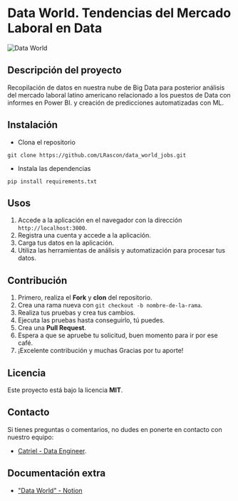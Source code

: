 # Data World. Tendencias del Mercado Laboral en Data

![Data World](https://images.unsplash.com/photo-1460925895917-afdab827c52f?ixlib=rb-4.0.3&q=85&fm=jpg&crop=entropy&cs=srgb&w=3600)


## Descripción del proyecto

Recopilación de datos en nuestra nube de Big Data para posterior análisis del mercado laboral latino americano relacionado a los puestos de Data con informes en Power BI. y creación de predicciones automatizadas con ML.

## Instalación

- Clona el repositorio

```shell
git clone https://github.com/LRascon/data_world_jobs.git

```

- Instala las dependencias

```.python
pip install requirements.txt
```

## Usos

1. Accede a la aplicación en el navegador con la dirección `http://localhost:3000`.
2. Registra una cuenta y accede a la aplicación.
3. Carga tus datos en la aplicación.
4. Utiliza las herramientas de análisis y automatización para procesar tus datos.

## Contribución

1. Primero, realiza el **Fork** y **clon** del repositorio.
2. Crea una rama nueva con `git checkout -b nombre-de-la-rama`.
2. Realiza tus pruebas y crea tus cambios.
3. Ejecuta las pruebas hasta conseguirlo, tú puedes.
4. Crea una **Pull Request**.
5. Espera a que se apruebe tu solicitud, buen momento para ir por ese café.
6. ¡Excelente contribución y muchas Gracias por tu aporte!

## Licencia
Este proyecto está bajo la licencia **MIT**.

## Contacto
Si tienes preguntas o comentarios, no dudes en ponerte en contacto con nuestro equipo:
- [Catriel - Data Engineer](perezcatriel@gmail.com).

## Documentación extra
- ["Data World" - Notion](https://pinnate-moth-d4f.notion.site/Data-World-Tendencias-del-Mercado-Laboral-c61f044bd0db44988147fc961551666d)

